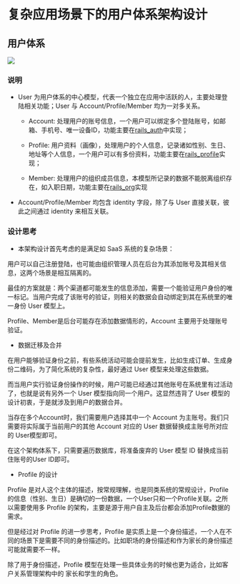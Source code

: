 # 复杂应用场景下的用户体系架构设计

## 用户体系

![](../assets/images/user.png)

### 说明

* User 为用户体系的中心模型，代表一个独立在应用中活跃的人，主要处理登陆相关功能；User 与 Account/Profile/Member 均为一对多关系。

  * Account: 处理用户的账号信息，一个用户可以绑定多个登陆账号，如邮箱、手机号、唯一设备ID，功能主要在[rails_auth](https://github.com/work-design/rails_auth)中实现；

  * Profile: 用户资料（画像），处理用户的个人信息，记录诸如性别、生日、地址等个人信息，一个用户可以有多份资料，功能主要在[rails_profile](https://github.com/work-design/rails_profile)实现；

  * Member: 处理用户的组织成员信息，本模型所记录的数据不能脱离组织存在，如入职日期，功能主要在[rails_org](https://github.com/work-design/rails_org)实现

* Account/Profile/Member 均包含 identity 字段，除了与 User 直接关联，彼此之间通过 identity 来相互关联。

### 设计思考

* 本架构设计首先考虑的是满足如 SaaS 系统的复杂场景：

用户可以自己注册登陆，也可能由组织管理人员在后台为其添加账号及其相关信息，这两个场景是相互隔离的。

最佳的方案就是：两个渠道都可能发生的信息添加，需要一个能验证用户身份的唯一标记。当用户完成了该账号的验证，则相关的数据会自动绑定到其在系统里的唯一身份 User 模型上。

Profile、Member是后台可能存在添加数据情形的，Account 主要用于处理账号验证。

* 数据迁移及合并

在用户能够验证身份之前，有些系统活动可能会提前发生，比如生成订单、生成身份二维码，为了简化系统的复杂性，最好通过 User 模型来处理这些数据。

而当用户实行验证身份操作的时候，用户可能已经通过其他账号在系统里有过活动了，也就是说有另外一个 User 模型指向同一个用户。这显然违背了 User 模型的设计初衷，于是就涉及到用户的数据合并。

当存在多个Account时，我们需要用户选择其中一个 Account 为主账号。我们只需要将实际属于当前用户的其他 Account 对应的 User 数据替换成主账号所对应的 User模型即可。

在这个架构体系下，只需要遍历数据库，将准备废弃的 User 模型 ID 替换成当前住账号的User ID即可。

* Profile 的设计

Profile 是对人这个主体的描述，按常规理解，也是同类系统的常规设计，Profile的信息（性别、生日）是确切的一份数据，一个User只和一个Profile关联。之所以需要使用多 Profile 的架构，主要是源于用户自主及后台都会添加Profile数据的需求。

但是经过对 Profile 的进一步思考，Profile 是实质上是一个身份描述，一个人在不同的场景下是需要不同的身份描述的。比如职场的身份描述和作为家长的身份描述可能就需要不一样。

除了用于身份描述，Profile 模型在处理一些具体业务的时候也更为适合，比如客户关系管理架构中的 家长和学生的角色。

